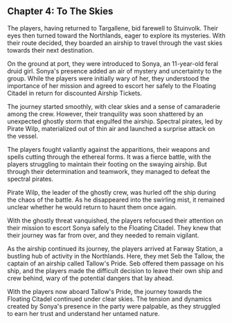 ## Chapter 4: To The Skies

The players, having returned to Targallene, bid farewell to Stuinvolk. Their eyes then turned toward the Northlands, eager to explore its mysteries. With their route decided, they boarded an airship to travel through the vast skies towards their next destination.

On the ground at port, they were introduced to Sonya, an 11-year-old feral druid girl. Sonya's presence added an air of mystery and uncertainty to the group. While the players were initially wary of her, they understood the importance of her mission and agreed to escort her safely to the Floating Citadel in return for discounted Airship Tickets.

The journey started smoothly, with clear skies and a sense of camaraderie among the crew. However, their tranquility was soon shattered by an unexpected ghostly storm that engulfed the airship. Spectral pirates, led by Pirate Wilp, materialized out of thin air and launched a surprise attack on the vessel.

The players fought valiantly against the apparitions, their weapons and spells cutting through the ethereal forms. It was a fierce battle, with the players struggling to maintain their footing on the swaying airship. But through their determination and teamwork, they managed to defeat the spectral pirates.

Pirate Wilp, the leader of the ghostly crew, was hurled off the ship during the chaos of the battle. As he disappeared into the swirling mist, it remained unclear whether he would return to haunt them once again.

With the ghostly threat vanquished, the players refocused their attention on their mission to escort Sonya safely to the Floating Citadel. They knew that their journey was far from over, and they needed to remain vigilant.

As the airship continued its journey, the players arrived at Farway Station, a bustling hub of activity in the Northlands. Here, they met Seb the Tallow, the captain of an airship called Tallow's Pride. Seb offered them passage on his ship, and the players made the difficult decision to leave their own ship and crew behind, wary of the potential dangers that lay ahead.

With the players now aboard Tallow's Pride, the journey towards the Floating Citadel continued under clear skies. The tension and dynamics created by Sonya's presence in the party were palpable, as they struggled to earn her trust and understand her untamed nature.
